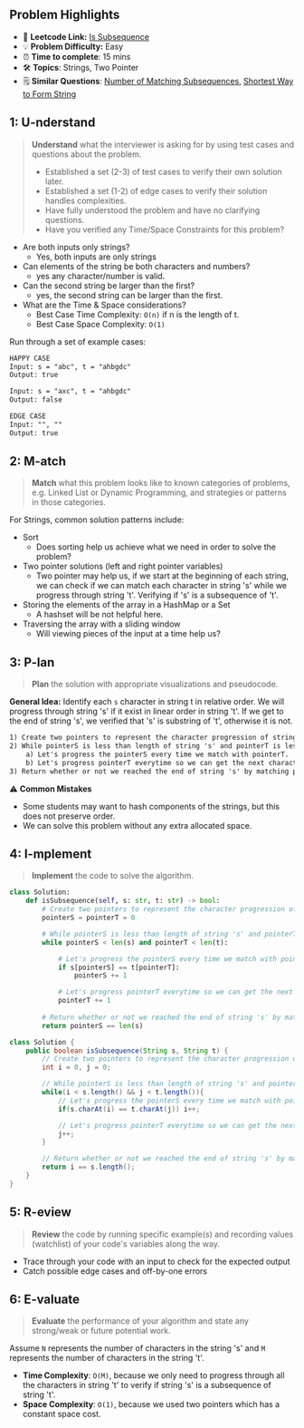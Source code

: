 ## Problem Highlights

* 🔗 **Leetcode Link:** [Is Subsequence](https://leetcode.com/problems/is-subsequence/)
* 💡 **Problem Difficulty:** Easy
* ⏰ **Time to complete**: 15 mins
* 🛠️ **Topics**: Strings, Two Pointer
* 🗒️ **Similar Questions**: [Number of Matching Subsequences](https://leetcode.com/problems/number-of-matching-subsequences/), [Shortest Way to Form String](https://leetcode.com/problems/shortest-way-to-form-string/)
    
## 1: U-nderstand
 
> **Understand** what the interviewer is asking for by using test cases and questions about the problem.
> 
> - Established a set (2-3) of test cases to verify their own solution later.
> - Established a set (1-2) of edge cases to verify their solution handles complexities.
> - Have fully understood the problem and have no clarifying questions.
> - Have you verified any Time/Space Constraints for this problem?

- Are both inputs only strings?
    - Yes, both inputs are only strings
- Can elements of the string be both characters and numbers?
    - yes any character/number is valid.
- Can the second string be larger than the first?
    - yes, the second string can be larger than the first.
- What are the Time & Space considerations?
  - Best Case Time Complexity: `O(n)` if n is the length of t. 
  - Best Case Space Complexity: `O(1)`


Run through a set of example cases:

```markdown
HAPPY CASE
Input: s = "abc", t = "ahbgdc"
Output: true

Input: s = "axc", t = "ahbgdc"
Output: false

EDGE CASE
Input: "", ""
Output: true
```   
    
## 2: M-atch

> **Match** what this problem looks like to known categories of problems, e.g. Linked List or Dynamic Programming, and strategies or patterns in those categories.

For Strings, common solution patterns include:

- Sort
    - Does sorting help us achieve what we need in order to solve the problem?
- Two pointer solutions (left and right pointer variables)
    - Two pointer may help us, if we start at the beginning of each string, we can check if we can match each character in string 's' while we progress through string 't'. Verifying if 's' is a subsequence of 't'.
- Storing the elements of the array in a HashMap or a Set
    - A hashset will be not helpful here.
- Traversing the array with a sliding window
    - Will viewing pieces of the input at a time help us?


## 3: P-lan

> **Plan** the solution with appropriate visualizations and pseudocode.

**General Idea:** Identify each `s` character in string t in relative order. We will progress through string 's' if it exist in linear order in string 't'. If we get to the end of string 's', we verified that 's' is substring of 't', otherwise it is not. 

```markdown
1) Create two pointers to represent the character progression of string 's' and 't'
2) While pointerS is less than length of string 's' and pointerT is less than length of string 't'
    a) Let's progress the pointerS every time we match with pointerT.
    b) Let's progress pointerT everytime so we can get the next character. 
3) Return whether or not we reached the end of string 's' by matching pointerS to length of string 's'.
```

⚠️ **Common Mistakes**

* Some students may want to hash components of the strings, but this does not preserve order.
* We can solve this problem without any extra allocated space.

## 4: I-mplement

> **Implement** the code to solve the algorithm.

```python
class Solution:
    def isSubsequence(self, s: str, t: str) -> bool:
        # Create two pointers to represent the character progression of string 's' and 't'
        pointerS = pointerT = 0

        # While pointerS is less than length of string 's' and pointerT is less than length of string 't'
        while pointerS < len(s) and pointerT < len(t):

            # Let's progress the pointerS every time we match with pointerT
            if s[pointerS] == t[pointerT]:
                pointerS += 1

            # Let's progress pointerT everytime so we can get the next character
            pointerT += 1
        
        # Return whether or not we reached the end of string 's' by matching pointerS to length of string 's'
        return pointerS == len(s)
```
```java
class Solution {
    public boolean isSubsequence(String s, String t) {
        // Create two pointers to represent the character progression of string 's' and 't'
        int i = 0, j = 0;

        // While pointerS is less than length of string 's' and pointerT is less than length of string 't'
        while(i < s.length() && j < t.length()){
            // Let's progress the pointerS every time we match with pointerT
            if(s.charAt(i) == t.charAt(j)) i++;

            // Let's progress pointerT everytime so we can get the next character
            j++;
        }

        // Return whether or not we reached the end of string 's' by matching pointerS to length of string 's'
        return i == s.length();
    }
}
```
    
## 5: R-eview

> **Review** the code by running specific example(s) and recording values (watchlist) of your code's variables along the way.

- Trace through your code with an input to check for the expected output
- Catch possible edge cases and off-by-one errors

## 6: E-valuate

> **Evaluate** the performance of your algorithm and state any strong/weak or future potential work.
    
Assume `N` represents the number of characters in the string 's' and `M` represents the number of characters in the string 't'.

* **Time Complexity**: `O(M)`, because we only need to progress through all the characters in string 't' to verify if string 's' is a subsequence of string 't'.
* **Space Complexity**: `O(1)`, because we used two pointers which has a constant space cost. 